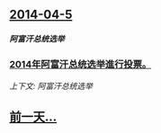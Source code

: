 ## [2014-04-5](/news/2014/04/5/index.md)

##### 阿富汗总统选举
### [ 2014年阿富汗总统选举進行投票。 ](/news/2014/04/5/2014年阿富汗总统选举進行投票.md)
_上下文: 阿富汗总统选举_

## [前一天...](/news/2014/04/4/index.md)

